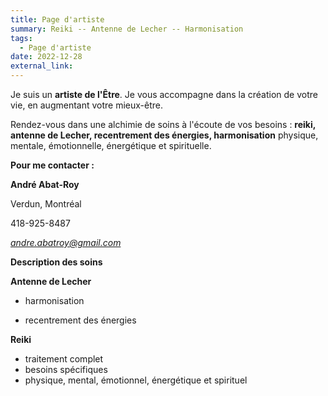 ```yaml
---
title: Page d'artiste
summary: Reiki -- Antenne de Lecher -- Harmonisation
tags:
  - Page d'artiste
date: 2022-12-28
external_link:
---
```


Je suis un **artiste de l'Être**. Je vous accompagne dans la création de votre vie, en augmentant votre mieux-être.

Rendez-vous dans une alchimie de soins à l'écoute de vos besoins : **reiki, antenne de Lecher, recentrement des énergies, harmonisation** physique, mentale, émotionnelle, énergétique et spirituelle.

**Pour me contacter :**


**André Abat-Roy**

Verdun, Montréal

418-925-8487

*andre.abatroy@gmail.com*



**Description des soins**

**Antenne de Lecher**

- harmonisation

- recentrement des énergies

**Reiki**

- traitement complet
- besoins spécifiques
- physique, mental, émotionnel, énergétique et spirituel

